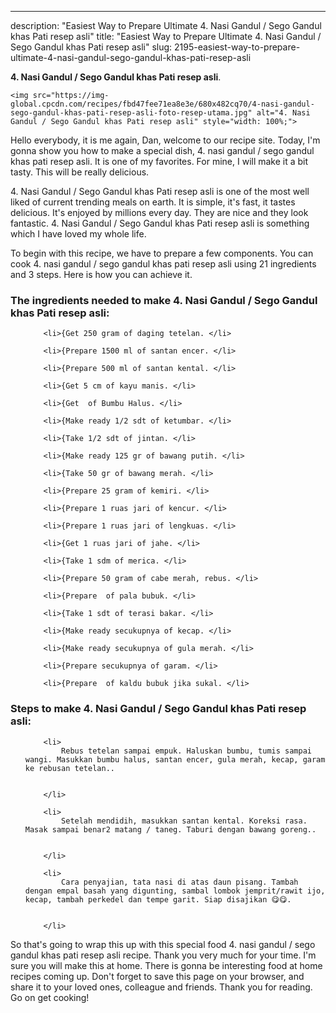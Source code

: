 ---
description: "Easiest Way to Prepare Ultimate 4. Nasi Gandul / Sego Gandul khas Pati resep asli"
title: "Easiest Way to Prepare Ultimate 4. Nasi Gandul / Sego Gandul khas Pati resep asli"
slug: 2195-easiest-way-to-prepare-ultimate-4-nasi-gandul-sego-gandul-khas-pati-resep-asli

<p>
	<strong>4. Nasi Gandul / Sego Gandul khas Pati resep asli</strong>. 
	
</p>
<p>
	
	<img src="https://img-global.cpcdn.com/recipes/fbd47fee71ea8e3e/680x482cq70/4-nasi-gandul-sego-gandul-khas-pati-resep-asli-foto-resep-utama.jpg" alt="4. Nasi Gandul / Sego Gandul khas Pati resep asli" style="width: 100%;">
	
	
</p>
<p>
	Hello everybody, it is me again, Dan, welcome to our recipe site. Today, I'm gonna show you how to make a special dish, 4. nasi gandul / sego gandul khas pati resep asli. It is one of my favorites. For mine, I will make it a bit tasty. This will be really delicious.
</p>
	
<p>
	4. Nasi Gandul / Sego Gandul khas Pati resep asli is one of the most well liked of current trending meals on earth. It is simple, it's fast, it tastes delicious. It's enjoyed by millions every day. They are nice and they look fantastic. 4. Nasi Gandul / Sego Gandul khas Pati resep asli is something which I have loved my whole life.
</p>
<p>
	
</p>

<p>
To begin with this recipe, we have to prepare a few components. You can cook 4. nasi gandul / sego gandul khas pati resep asli using 21 ingredients and 3 steps. Here is how you can achieve it.
</p>

<h3>The ingredients needed to make 4. Nasi Gandul / Sego Gandul khas Pati resep asli:</h3>

<ol>
	
		<li>{Get 250 gram of daging tetelan. </li>
	
		<li>{Prepare 1500 ml of santan encer. </li>
	
		<li>{Prepare 500 ml of santan kental. </li>
	
		<li>{Get 5 cm of kayu manis. </li>
	
		<li>{Get  of Bumbu Halus. </li>
	
		<li>{Make ready 1/2 sdt of ketumbar. </li>
	
		<li>{Take 1/2 sdt of jintan. </li>
	
		<li>{Make ready 125 gr of bawang putih. </li>
	
		<li>{Take 50 gr of bawang merah. </li>
	
		<li>{Prepare 25 gram of kemiri. </li>
	
		<li>{Prepare 1 ruas jari of kencur. </li>
	
		<li>{Prepare 1 ruas jari of lengkuas. </li>
	
		<li>{Get 1 ruas jari of jahe. </li>
	
		<li>{Take 1 sdm of merica. </li>
	
		<li>{Prepare 50 gram of cabe merah, rebus. </li>
	
		<li>{Prepare  of pala bubuk. </li>
	
		<li>{Take 1 sdt of terasi bakar. </li>
	
		<li>{Make ready secukupnya of kecap. </li>
	
		<li>{Make ready secukupnya of gula merah. </li>
	
		<li>{Prepare secukupnya of garam. </li>
	
		<li>{Prepare  of kaldu bubuk jika sukal. </li>
	
</ol>
<p>
	
</p>

<h3>Steps to make 4. Nasi Gandul / Sego Gandul khas Pati resep asli:</h3>

<ol>
	
		<li>
			Rebus tetelan sampai empuk. Haluskan bumbu, tumis sampai wangi. Masukkan bumbu halus, santan encer, gula merah, kecap, garam ke rebusan tetelan..
			
			
		</li>
	
		<li>
			Setelah mendidih, masukkan santan kental. Koreksi rasa. Masak sampai benar2 matang / taneg. Taburi dengan bawang goreng..
			
			
		</li>
	
		<li>
			Cara penyajian, tata nasi di atas daun pisang. Tambah dengan empal basah yang digunting, sambal lombok jemprit/rawit ijo, kecap, tambah perkedel dan tempe garit. Siap disajikan 😋😋.
			
			
		</li>
	
</ol>

<p>
	
</p>

<p>
	So that's going to wrap this up with this special food 4. nasi gandul / sego gandul khas pati resep asli recipe. Thank you very much for your time. I'm sure you will make this at home. There is gonna be interesting food at home recipes coming up. Don't forget to save this page on your browser, and share it to your loved ones, colleague and friends. Thank you for reading. Go on get cooking!
</p>
